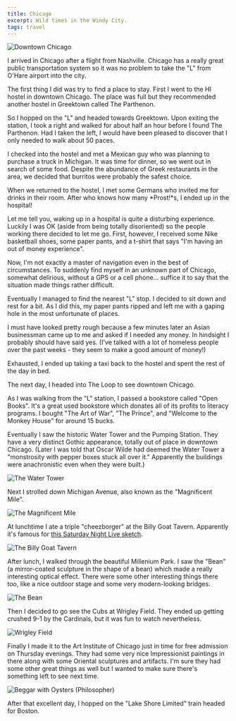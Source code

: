 ```yaml
---
title: Chicago
excerpt: Wild times in the Windy City.
tags: travel
---
```


![Downtown Chicago](http://cdn.zacharydenton.com/photos/chicago/downtown-chicago.jpg)

I arrived in Chicago after a flight from Nashville. Chicago has a really
great public transportation system so it was no problem to take the "L"
from O'Hare airport into the city.

The first thing I did was try to find a place to stay. First I went to
the HI hostel in downtown Chicago. The place was full but they
recommended another hostel in Greektown called The Parthenon.

So I hopped on the "L" and headed towards Greektown. Upon exiting the
station, I took a right and walked for about half an hour before I found
The Parthenon. Had I taken the left, I would have been pleased to
discover that I only needed to walk about 50 paces.

I checked into the hostel and met a Mexican guy who was planning to
purchase a truck in Michigan. It was time for dinner, so we went
out in search of some food. Despite the abundance of
Greek restaurants in the area, we decided that burritos were probably 
the safest choice. 

When we returned to the hostel, I met some Germans who invited me
for drinks in their room. After who knows how many *Prost!*s, I ended up
in the hospital!

Let me tell you, waking up in a hospital is quite a disturbing
experience. Luckily I was OK (aside from being totally disoriented) so
the people working there decided to let me go. First, however, I
received some Nike basketball shoes, some paper pants, and a t-shirt that 
says "I'm having an out of money experience".

Now, I'm not exactly a master of navigation even in the best of circumstances. To suddenly
find myself in an unknown part of Chicago, somewhat delirious, without a
GPS or a cell phone... suffice it to say that the situation made things 
rather difficult. 

Eventually I managed to find the nearest "L" stop. I decided to sit down 
and rest for a bit. As I did this, my paper pants ripped and left me with 
a gaping hole in the most unfortunate of places. 

I must have looked pretty rough because a few minutes later
an Asian businessman came up to me and asked if I needed any money. In
hindsight I probably should have said yes.
(I've talked with a lot of homeless people over the past weeks - they
seem to make a good amount of money!)

Exhausted, I ended up taking a taxi back to the hostel and spent
the rest of the day in bed.

The next day, I headed into The Loop to see downtown Chicago. 

As I was walking from the "L" station, I passed a bookstore called "Open
Books". It's a great used bookstore which donates all of its profits
to literacy programs. I bought "The Art of War", "The Prince", and 
"Welcome to the Monkey House" for around 15 bucks.

Eventually I saw the historic Water Tower and the Pumping Station. 
They have a very distinct Gothic appearance, totally out of place 
in downtown Chicago. (Later I was told that Oscar Wilde had deemed the
Water Tower a "monstrosity with pepper boxes stuck all over it." Apparently
the buildings were anachronistic even when they were built.)

![The Water Tower](http://cdn.zacharydenton.com/photos/chicago/water-tower.jpg)

Next I strolled down Michigan Avenue, also known as the "Magnificent Mile".

![The Magnificent Mile](http://cdn.zacharydenton.com/photos/chicago/the-magnificent-mile.jpg)

At lunchtime I ate a triple "cheezborger" at the Billy Goat Tavern. 
Apparently it's famous for [this Saturday Night Live sketch](http://www.hulu.com/watch/3533/saturday-night-live-the-olympia-restaurant).

![The Billy Goat Tavern](http://cdn.zacharydenton.com/photos/chicago/billy-goat-tavern.jpg)

After lunch, I walked through the beautiful Millenium Park. I saw the
"Bean" (a mirror-coated sculpture in the shape of a bean) which made
a really interesting optical effect. There were some other interesting 
things there too, like a nice outdoor stage and some very modern-looking
bridges.

![The Bean](http://cdn.zacharydenton.com/photos/chicago/the-bean.jpg)

Then I decided to go see the Cubs at Wrigley Field. They ended up getting
crushed 9-1 by the Cardinals, but it was fun to watch nevertheless.

![Wrigley Field](http://cdn.zacharydenton.com/photos/chicago/wrigley-field.jpg)

Finally I made it to the Art Institute of Chicago just in time for free
admission on Thursday evenings. They had some very nice Impressionist
paintings in there along with some Oriental sculptures and artifacts.
I'm sure they had some other great things as well but I wanted to make
sure there's something left to see next time.

![Beggar with Oysters (Philosopher)](http://cdn.zacharydenton.com/photos/chicago/beggar-philosopher.jpg)

After that excellent day, I hopped on the "Lake Shore Limited" train headed
for Boston.
